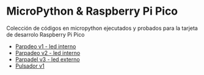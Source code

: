 # MicroPython & Raspberry Pi Pico

Colección de códigos en micropython ejecutados y probados para la tarjeta de desarrolo Raspberry Pi Pico 

* [Parpdeo v1 - led interno](https://github.com/jlaica/upy_pi_pico/blob/main/blink_1_led_board.py)
* [Parpadeo v2 - led interno](https://github.com/jlaica/upy_pi_pico/blob/main/blink_led_pin2.py)
* [Parpadel v3 - led externo](https://github.com/jlaica/upy_pi_pico/blob/main/blink_led_pin2.py)
* [Pulsador v1](https://github.com/jlaica/upy_pi_pico/blob/main/uboton.py)


